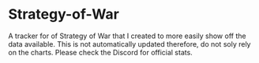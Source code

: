 # Strategy-of-War
A tracker for of Strategy of War that I created to more easily show off the data available.
This is not automatically updated therefore, do not soly rely on the charts. 
Please check the Discord for official stats.
